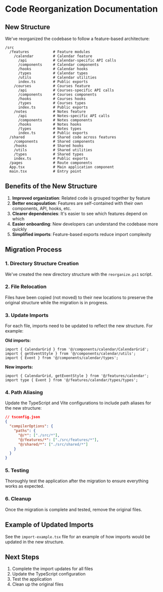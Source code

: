 # Code Reorganization Documentation

## New Structure

We've reorganized the codebase to follow a feature-based architecture:

```
/src
  /features           # Feature modules
    /calendar         # Calendar feature
      /api            # Calendar-specific API calls
      /components     # Calendar components
      /hooks          # Calendar hooks
      /types          # Calendar types
      /utils          # Calendar utilities
      index.ts        # Public exports
    /courses          # Courses feature
      /api            # Courses-specific API calls
      /components     # Courses components
      /hooks          # Courses hooks
      /types          # Courses types
      index.ts        # Public exports
    /notes            # Notes feature  
      /api            # Notes-specific API calls
      /components     # Notes components
      /hooks          # Notes hooks
      /types          # Notes types
      index.ts        # Public exports
  /shared             # Shared code across features
    /components       # Shared components
    /hooks            # Shared hooks
    /utils            # Shared utilities
    /types            # Shared types
    index.ts          # Public exports
  /pages              # Route components
  App.tsx             # Main application component
  main.tsx            # Entry point
```

## Benefits of the New Structure

1. **Improved organization**: Related code is grouped together by feature
2. **Better encapsulation**: Features are self-contained with their own components, API, hooks, etc.
3. **Clearer dependencies**: It's easier to see which features depend on which
4. **Easier onboarding**: New developers can understand the codebase more quickly
5. **Simplified imports**: Feature-based exports reduce import complexity

## Migration Process

### 1. Directory Structure Creation

We've created the new directory structure with the `reorganize.ps1` script.

### 2. File Relocation

Files have been copied (not moved) to their new locations to preserve the original structure while the migration is in progress.

### 3. Update Imports

For each file, imports need to be updated to reflect the new structure. For example:

**Old imports:**
```tsx
import { CalendarGrid } from '@/components/calendar/CalendarGrid';
import { getEventStyle } from '@/components/calendar/utils';
import { Event } from '@/components/calendar/types';
```

**New imports:**
```tsx
import { CalendarGrid, getEventStyle } from '@/features/calendar';
import type { Event } from '@/features/calendar/types/types';
```

### 4. Path Aliasing

Update the TypeScript and Vite configurations to include path aliases for the new structure:

```json
// tsconfig.json
{
  "compilerOptions": {
    "paths": {
      "@/*": ["./src/*"],
      "@/features/*": ["./src/features/*"],
      "@/shared/*": ["./src/shared/*"]
    }
  }
}
```

### 5. Testing

Thoroughly test the application after the migration to ensure everything works as expected.

### 6. Cleanup

Once the migration is complete and tested, remove the original files.

## Example of Updated Imports

See the `import-example.tsx` file for an example of how imports would be updated in the new structure.

## Next Steps

1. Complete the import updates for all files
2. Update the TypeScript configuration
3. Test the application
4. Clean up the original files 